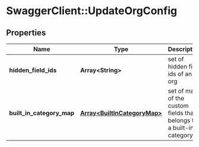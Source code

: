 # SwaggerClient::UpdateOrgConfig

## Properties
Name | Type | Description | Notes
------------ | ------------- | ------------- | -------------
**hidden_field_ids** | **Array&lt;String&gt;** | set of hidden field ids of an org | [optional] 
**built_in_category_map** | [**Array&lt;BuiltInCategoryMap&gt;**](BuiltInCategoryMap.md) | set of maps of the custom fields that belongs to a built-in category | [optional] 


